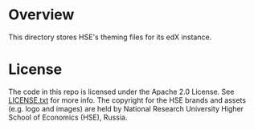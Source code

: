 Overview
========
This directory stores HSE's theming files for its edX instance.


License
=======
The code in this repo is licensed under the Apache 2.0 License.
See [LICENSE.txt](LICENSE.txt) for more info.  The copyright for the HSE
brands and assets (e.g. logo and images) are held by 
National Research University Higher School of Economics (HSE), Russia.